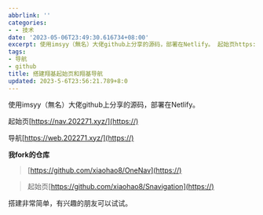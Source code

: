 ```yaml
---
abbrlink: ''
categories:
- - 技术
date: '2023-05-06T23:49:30.616734+08:00'
excerpt: 使用imsyy（無名）大佬github上分享的源码，部署在Netlify。 起始页https://nav.202271.xyz/ 导航https://web.202271.xyz/ 我fork的仓库  https://github.com/xiaohao8/OneNav   起始页https://github.com/xiaohao8/Snavigation  搭建非常简单，有兴趣的朋友可以试试。...
tags:
- 导航
- github
title: 搭建翔基起始页和翔基导航
updated: 2023-5-6T23:56:21.789+8:0
---
```

使用imsyy（無名）大佬github上分享的源码，部署在Netlify。

起始页[https://nav.202271.xyz/](https://)

导航[https://web.202271.xyz/](https://)

**我fork的仓库**

> [https://github.com/xiaohao8/OneNav](https://)

> 起始页[https://github.com/xiaohao8/Snavigation](https://)

搭建非常简单，有兴趣的朋友可以试试。
